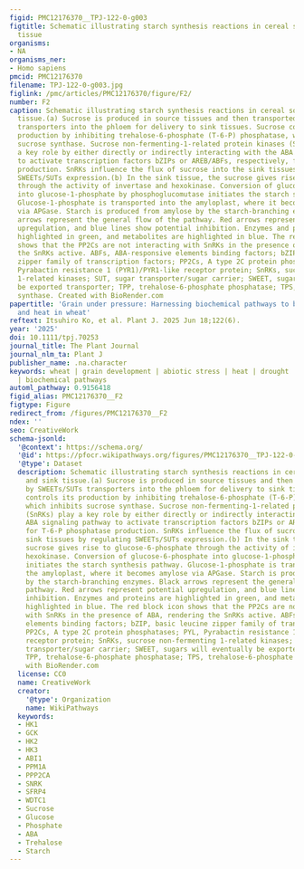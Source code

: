 ```yaml
---
figid: PMC12176370__TPJ-122-0-g003
figtitle: Schematic illustrating starch synthesis reactions in cereal source and sink
  tissue
organisms:
- NA
organisms_ner:
- Homo sapiens
pmcid: PMC12176370
filename: TPJ-122-0-g003.jpg
figlink: /pmc/articles/PMC12176370/figure/F2/
number: F2
caption: Schematic illustrating starch synthesis reactions in cereal source and sink
  tissue.(a) Sucrose is produced in source tissues and then transported by SWEETs/SUTs
  transporters into the phloem for delivery to sink tissues. Sucrose controls its
  production by inhibiting trehalose‐6‐phosphate (T‐6‐P) phosphatase, which inhibits
  sucrose synthase. Sucrose non‐fermenting‐1‐related protein kinases (SnRKs) play
  a key role by either directly or indirectly interacting with the ABA signaling pathway
  to activate transcription factors bZIPs or AREB/ABFs, respectively, for T‐6‐P phosphatase
  production. SnRKs influence the flux of sucrose into the sink tissues by regulating
  SWEETs/SUTs expression.(b) In the sink tissue, the sucrose gives rise to glucose‐6‐phosphate
  through the activity of invertase and hexokinase. Conversion of glucose‐6‐phosphate
  into glucose‐1‐phosphate by phosphoglucomutase initiates the starch synthesis pathway.
  Glucose‐1‐phosphate is transported into the amyloplast, where it becomes amylose
  via APGase. Starch is produced from amylose by the starch‐branching enzymes. Black
  arrows represent the general flow of the pathway. Red arrows represent potential
  upregulation, and blue lines show potential inhibition. Enzymes and proteins are
  highlighted in green, and metabolites are highlighted in blue. The red block icon
  shows that the PP2Cs are not interacting with SnRKs in the presence of ABA, rendering
  the SnRKs active. ABFs, ABA‐responsive elements binding factors; bZIP, basic leucine
  zipper family of transcription factors; PP2Cs, A type 2C protein phosphatases; PYL,
  Pyrabactin resistance 1 (PYR1)/PYR1‐like receptor protein; SnRKs, sucrose non‐fermenting
  1‐related kinases; SUT, sugar transporter/sugar carrier; SWEET, sugars will eventually
  be exported transporter; TPP, trehalose‐6‐phosphate phosphatase; TPS, trehalose‐6‐phosphate
  synthase. Created with BioRender.com
papertitle: 'Grain under pressure: Harnessing biochemical pathways to beat drought
  and heat in wheat'
reftext: Itsuhiro Ko, et al. Plant J. 2025 Jun 18;122(6).
year: '2025'
doi: 10.1111/tpj.70253
journal_title: The Plant Journal
journal_nlm_ta: Plant J
publisher_name: .na.character
keywords: wheat | grain development | abiotic stress | heat | drought | starch biosynthesis
  | biochemical pathways
automl_pathway: 0.9156418
figid_alias: PMC12176370__F2
figtype: Figure
redirect_from: /figures/PMC12176370__F2
ndex: ''
seo: CreativeWork
schema-jsonld:
  '@context': https://schema.org/
  '@id': https://pfocr.wikipathways.org/figures/PMC12176370__TPJ-122-0-g003.html
  '@type': Dataset
  description: Schematic illustrating starch synthesis reactions in cereal source
    and sink tissue.(a) Sucrose is produced in source tissues and then transported
    by SWEETs/SUTs transporters into the phloem for delivery to sink tissues. Sucrose
    controls its production by inhibiting trehalose‐6‐phosphate (T‐6‐P) phosphatase,
    which inhibits sucrose synthase. Sucrose non‐fermenting‐1‐related protein kinases
    (SnRKs) play a key role by either directly or indirectly interacting with the
    ABA signaling pathway to activate transcription factors bZIPs or AREB/ABFs, respectively,
    for T‐6‐P phosphatase production. SnRKs influence the flux of sucrose into the
    sink tissues by regulating SWEETs/SUTs expression.(b) In the sink tissue, the
    sucrose gives rise to glucose‐6‐phosphate through the activity of invertase and
    hexokinase. Conversion of glucose‐6‐phosphate into glucose‐1‐phosphate by phosphoglucomutase
    initiates the starch synthesis pathway. Glucose‐1‐phosphate is transported into
    the amyloplast, where it becomes amylose via APGase. Starch is produced from amylose
    by the starch‐branching enzymes. Black arrows represent the general flow of the
    pathway. Red arrows represent potential upregulation, and blue lines show potential
    inhibition. Enzymes and proteins are highlighted in green, and metabolites are
    highlighted in blue. The red block icon shows that the PP2Cs are not interacting
    with SnRKs in the presence of ABA, rendering the SnRKs active. ABFs, ABA‐responsive
    elements binding factors; bZIP, basic leucine zipper family of transcription factors;
    PP2Cs, A type 2C protein phosphatases; PYL, Pyrabactin resistance 1 (PYR1)/PYR1‐like
    receptor protein; SnRKs, sucrose non‐fermenting 1‐related kinases; SUT, sugar
    transporter/sugar carrier; SWEET, sugars will eventually be exported transporter;
    TPP, trehalose‐6‐phosphate phosphatase; TPS, trehalose‐6‐phosphate synthase. Created
    with BioRender.com
  license: CC0
  name: CreativeWork
  creator:
    '@type': Organization
    name: WikiPathways
  keywords:
  - HK1
  - GCK
  - HK2
  - HK3
  - ABI1
  - PPM1A
  - PPP2CA
  - SNRK
  - SFRP4
  - WDTC1
  - Sucrose
  - Glucose
  - Phosphate
  - ABA
  - Trehalose
  - Starch
---
```

